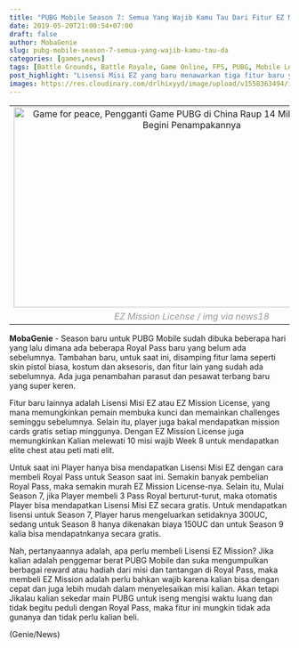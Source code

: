 ```yaml
---
title: "PUBG Mobile Season 7: Semua Yang Wajib Kamu Tau Dari Fitur EZ Mission License"
date: 2019-05-20T21:00:54+07:00
draft: false
author: MobaGenie
slug: pubg-mobile-season-7-semua-yang-wajib-kamu-tau-da
categories: [games,news]
tags: [Battle Grounds, Battle Royale, Game Online, FPS, PUBG, Mobile Legens, game, onlie, multiplayer,EZ Mission License,EZ Mission, PUBG Season 7,Mobile Gaming, Game Mobile, Battle Pass]
post_highlight: "Lisensi Misi EZ yang baru menawarkan tiga fitur baru yang mana hanya berlaku untuk pemain yang telah membeli Royal Pass."
images: https://res.cloudinary.com/drlhixyyd/image/upload/v1558363494/img/mobagenie/pubg-ez-mission.jpg
---
```


<table align="center" cellpadding="0" cellspacing="0" class="tr-caption-container" style="margin-left: auto; margin-right: auto; text-align: center;"><tbody>
<tr><td style="text-align: center;"><img alt="Game for peace, Pengganti Game PUBG di China Raup 14 Miliar Dalam 3 Hari, Begini Penampakannya"    height="360" src="https://res.cloudinary.com/drlhixyyd/image/upload/v1558363494/img/mobagenie/pubg-ez-mission.jpg" title="" width="640" /></td></tr>
<tr><td class="tr-caption" style="text-align: center;"><i><span style="color: #999999;">EZ Mission License / img via news18</span></i></td></tr>
</tbody></table>
<b>MobaGenie</b> - Season baru untuk PUBG Mobile sudah dibuka beberapa hari yang lalu dimana ada beberapa Royal Pass baru yang belum ada sebelumnya. Tambahan baru, untuk saat ini, disamping fitur lama seperti skin pistol biasa, kostum dan aksesoris, dan fitur lain yang sudah ada sebelumnya. Ada juga penambahan parasut dan pesawat terbang baru yang super keren.

Fitur baru lainnya adalah Lisensi Misi EZ atau EZ Mission License, yang mana memungkinkan pemain membuka kunci dan memainkan challenges seminggu sebelumnya. Selain itu, player juga bakal mendapatkan mission cards gratis setiap minggunya. Dengan EZ Mission License juga memungkinkan Kalian melewati 10 misi wajib Week 8 untuk mendapatkan elite chest atau peti mati elit.

Untuk saat ini Player hanya bisa mendapatkan Lisensi Misi EZ dengan cara membeli Royal Pass untuk Season saat ini. Semakin banyak pembelian Royal Pass, maka semakin murah EZ Mission License-nya. Selain itu, Mulai Season 7, jika Player membeli 3 Pass Royal berturut-turut, maka otomatis Player bisa mendapatkan Lisensi Misi EZ secara gratis. Untuk mendapatkan lisensi untuk Season 7, Player harus mengeluarkan setidaknya 300UC, sedang untuk Season 8 hanya dikenakan biaya 150UC dan untuk Season 9 kalia bisa mendapatnkanya secara gratis.

Nah, pertanyaannya adalah, apa perlu membeli Lisensi EZ Mission? Jika kalian adalah penggemar berat PUBG Mobile dan suka mengumpulkan berbagai reward atau hadiah dari misi dan tantangan di Royal Pass, maka membeli EZ Mission adalah perlu bahkan wajib karena kalian bisa dengan cepat dan juga lebih mudah dalam menyelesaikan misi kalian. Akan tetapi Jikalau kalian sekedar main PUBG untuk iseng mengisi waktu luang dan tidak begitu peduli dengan Royal Pass, maka fitur ini mungkin tidak ada gunanya dan tidak perlu kalian beli.

(Genie/News)